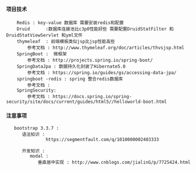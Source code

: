 #### 项目技术
        Redis : key-value 数据库 需要安装redis和配置
        Druid      :数据库连接池比c3p0性能好些 需要配置DruidStatFilter 和 DruidStatViewServlet 和yml文件
        thymeleaf  : 前端模板类似jsp比jsp性能高些
            参考文档 : http://www.thymeleaf.org/doc/articles/thvsjsp.html
        SpringBoot :  微框架   
            参考文档 : http://projects.spring.io/spring-boot/
        SpringDataJpa : 数据持久化封装了Hibernate5.0 
            参考文档 : https://spring.io/guides/gs/accessing-data-jpa/
        springboot -redis : spring 整合redis数据库
            参考文档 : 
        SpringSecurity:  
            参考文档 : https://docs.spring.io/spring-security/site/docs/current/guides/html5//helloworld-boot.html
#### 注意事项 
       bootstrap 3.3.7 : 
          语法知识 :
                   https://segmentfault.com/q/1010000002403333
          
          开发知识 :
             modal :
                垂直居中实现 : http://www.cnblogs.com/jialinG/p/7725424.html
                    